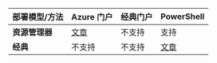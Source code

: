 | **部署模型/方法** | **Azure 门户** | **经典门户** | **PowerShell** |
| --- | --- | --- | --- |
| **资源管理器** |[文章](../articles/vpn-gateway/vpn-gateway-howto-multi-site-to-site-resource-manager-portal.md) |不支持 |支持 |
| **经典** |不支持 |不支持 |[文章](../articles/vpn-gateway/vpn-gateway-multi-site.md) |

